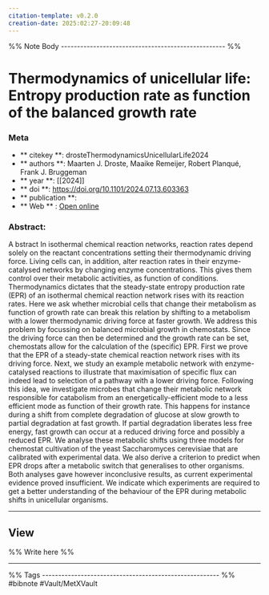 ```yaml
---
citation-template: v0.2.0
creation-date: 2025:02:27-20:09:48
---
```


%% Note Body --------------------------------------------------- %%
# Thermodynamics of unicellular life: Entropy production rate as function of the balanced growth rate

### Meta
- ** citekey **: drosteThermodynamicsUnicellularLife2024
- ** authors **: Maarten J. Droste, Maaike Remeijer, Robert Planqué, Frank J. Bruggeman
- ** year **: [[2024]]
- ** doi **: https://doi.org/10.1101/2024.07.13.603363
- ** publication **: 
- ** Web ** : [Open online](http://biorxiv.org/lookup/doi/10.1101/2024.07.13.603363)


### Abstract:
A bstract In isothermal chemical reaction networks, reaction rates depend solely on the reactant concentrations setting their thermodynamic driving force. Living cells can, in addition, alter reaction rates in their enzyme-catalysed networks by changing enzyme concentrations. This gives them control over their metabolic activities, as function of conditions. Thermodynamics dictates that the steady-state entropy production rate (EPR) of an isothermal chemical reaction network rises with its reaction rates. Here we ask whether microbial cells that change their metabolism as function of growth rate can break this relation by shifting to a metabolism with a lower thermodynamic driving force at faster growth. We address this problem by focussing on balanced microbial growth in chemostats. Since the driving force can then be determined and the growth rate can be set, chemostats allow for the calculation of the (specific) EPR. First we prove that the EPR of a steady-state chemical reaction network rises with its driving force. Next, we study an example metabolic network with enzyme-catalysed reactions to illustrate that maximisation of specific flux can indeed lead to selection of a pathway with a lower driving force. Following this idea, we investigate microbes that change their metabolic network responsible for catabolism from an energetically-efficient mode to a less efficient mode as function of their growth rate. This happens for instance during a shift from complete degradation of glucose at slow growth to partial degradation at fast growth. If partial degradation liberates less free energy, fast growth can occur at a reduced driving force and possibly a reduced EPR. We analyse these metabolic shifts using three models for chemostat cultivation of the yeast Saccharomyces cerevisiae that are calibrated with experimental data. We also derive a criterion to predict when EPR drops after a metabolic switch that generalises to other organisms. Both analyses gave however inconclusive results, as current experimental evidence proved insufficient. We indicate which experiments are required to get a better understanding of the behaviour of the EPR during metabolic shifts in unicellular organisms.

___

## View

%% Write here %%





___
%% Tags  ------------------------------------------------------- %%
#bibnote
#Vault/MetXVault 
